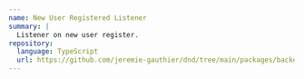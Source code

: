 ```yaml
---
name: New User Registered Listener
summary: |
  Listener on new user register.
repository:
  language: TypeScript
  url: https://github.com/jeremie-gauthier/dnd/tree/main/packages/backend/src/user/events/listeners/new-user-registered
---
```


<NodeGraph />
